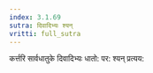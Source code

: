 ```yaml
---
index: 3.1.69
sutra: दिवादिभ्यः श्यन्
vritti: full_sutra
---
```


कर्त्तरि सार्वधातुके दिवादिभ्यः धातो: पर: श्यन् प्रत्यय: